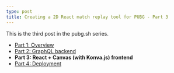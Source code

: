 ```yaml
---
type: post
title: Creating a 2D React match replay tool for PUBG - Part 3
---
```


This is the third post in the pubg.sh series.

- [Part 1: Overview](/posts/creating-a-2d-react-match-replay-tool-for-pubg-part-1)
- [Part 2: GraphQL backend](/posts/creating-a-2d-react-match-replay-tool-for-pubg-part-2)
- **Part 3: React + Canvas (with Konva.js) frontend**
- [Part 4: Deployment](/posts/creating-a-2d-react-match-replay-tool-for-pubg-part-4)
